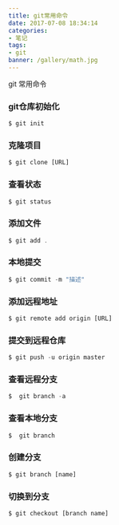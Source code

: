 ```yaml
---
title: git常用命令
date: 2017-07-08 18:34:14
categories:
- 笔记
tags: 
- git
banner: /gallery/math.jpg
---
```

git 常用命令
<!-- more -->
### git仓库初始化
```js
$ git init
```
### 克隆项目
```js
$ git clone [URL]
```
### 查看状态
```js
$ git status
```
### 添加文件
```js
$ git add .
```
### 本地提交
```js
$ git commit -m "描述"
```
### 添加远程地址
```js
$ git remote add origin [URL]
```
### 提交到远程仓库
```js
$ git push -u origin master
```
### 查看远程分支
```js
$  git branch -a 
```
### 查看本地分支
```js
$  git branch 
```
### 创建分支
```js
$ git branch [name]
```
### 切换到分支
```js
$ git checkout [branch name]
```